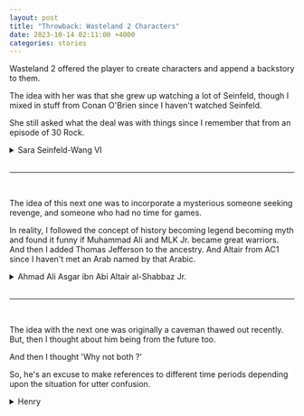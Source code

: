 ```yaml
---
layout: post
title: "Throwback: Wasteland 2 Characters"
date: 2023-10-14 02:11:00 +4000
categories: stories
---
```


Wasteland 2 offered the player to create characters and append a backstory to them. 

The idea with her was that she grew up watching a lot of Seinfeld, though I mixed in stuff from Conan O'Brien since I haven't watched Seinfeld.

She still asked what the deal was with things since I remember that from an episode of 30 Rock.


<details>
<summary>
	Sara Seinfeld-Wang VI
</summary>
	Dossier:
	<p>
	A joke at birth, Sara Seinfeld-Wang VI traveled the known wastes in search of a crowd that would laugh.
	</p>
	<p>
	Though she never took herself seriously, her crew did, and they were as loyal as they came and came a test came when a raider claimed her, her Jester Queen.
	</p>
	<p>
	After escaping the simp kerfuffle through dumb luck, the tragedy led to a new Sara. And thus, a new number at the end of her name.
	</p>
	<p>
	After realizing some accents pronounce six as sex, she decided to stop her risky business and start her own gang. 
	</p>
	<p>
	After realizing it would take more than asking an assistant, she decided to join one - preferably a sane one - instead. 
	</p>
	<p>
	The goal was to take over the top spot until the old one wanted it back, share it for a confusing seven months and three weeks, and then move to a local chapter instead. The Desert Rangers seemed a ripe target for her dastardly scheme.
	</p>
</details>
<br>
<hr>
<br>

The idea of this next one was to incorporate a mysterious someone seeking revenge, and someone who had no time for games.

In reality, I followed the concept of history becoming legend becoming myth and found it funny if Muhammad Ali and MLK Jr. became great warriors. And then I added Thomas Jefferson to the ancestry. And Altair from AC1 since I haven't met an Arab named by that Arabic.

<details>
<summary>
	Ahmad Ali Asgar ibn Abi Altair al-Shabbaz Jr.
</summary>
	<p>
	Ahmed Ali Asgar was the youngest of a family of 2 and 2 that hailed from what is east of east. Allegedly, a fierce tribe descended from legendary warriors, such as "Muhammad Ali", "Malik al-Shabbaz", "Thomas Jefferson", and "Altair ibn La'Ahad".
	</p>
	<p>
	The mother had led the father on a quest out west for a pilgrimage but settled down after a difficult pregnancy in the AZ. They lived a meager, albeit happy existence.
	</p>
	<p>
	This was as much as he remembers since they did not survive a raid turned explosive. He was made retainer to their leader, who treated and trained him harshly - but killed any goons that tried the same.
	</p>
	<p>
	Apparently, a raid turned bad allowed the boy-turned man to escape - though not before he strangled his master at camp. Guns are too impersonal for his hobby, it seems. And his relationship with his Lord is rocky at best, with his mouth writing cheques in the day, what he'd beg not cash come night.
	</p>
	<p>
	He had joined the Desert Rangers for leads, but the backup believes him to be warming up. "Seems" being the keyword.
	</p>

</details>
<br>
<hr>
<br>

The idea with the next one was originally a caveman thawed out recently. But, then I thought about him being from the future too.

And then I thought 'Why not both ?'

So, he's an excuse to make references to different time periods depending upon the situation for utter confusion.

<details>
<summary>
	Henry
</summary>
<p>
Not much is known about Henry. The Desert Rangers found him in an excavation, soaking wet and shivering. He had no name and seemingly couldn't understand a lick of English, and the scouts claimed he scribbled some triangles with letters around them. 
</p>
<p>
High command did not believe it when they radioed in, and they still think the story doesn't float - even after the grunts, mumbles, strange words, and prolonged stares at our equipment.
</p>
<p>
They fed him, washed him, shaved him, washed him again for good measure, clothed him, and taught him to shoot - though he took to blunt weaponry remarkably well - and they taught him enough English to get around in the wastes. They tried to ask him his history, but it seems there are still some roads we can't reach.
</p>
<p>
The General believed he ought to join the recruits. It would stop the others from gawking and might do him some good. They needed the fodder anyway. 
</p>
</details>
